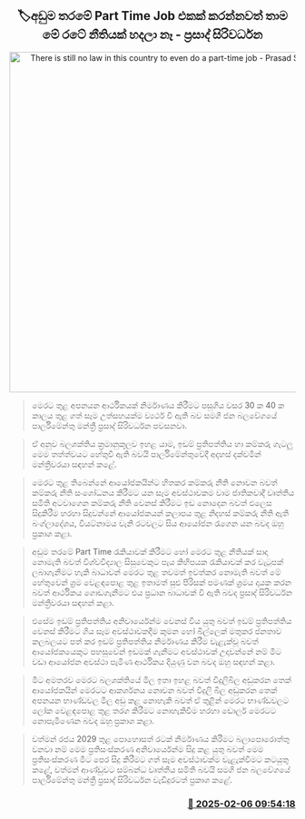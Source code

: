<p align='center'><b><h2 align='center' title='There is still no law in this country to even do a part-time job - Prasad Siriwardena'>🏷අඩුම තරමේ Part Time Job එකක් කරන්නවත් තාම මේ රටේ නීතියක් හදලා නෑ - ප්‍රසාද් සිරිවර්ධන</h2></b></p>
<p align='center'><img src='https://helakuru.sgp1.cdn.digitaloceanspaces.com/esana/images/lib/prasad-siriwardhana-parliment.jpg' width='600' alt='There is still no law in this country to even do a part-time job - Prasad Siriwardena'></p>

> මෙරට තුළ අපනයන ආර්ථිකයක් නිර්මාණය කිරීමට පසුගිය වසර 30 ක 40 ක කාලය තුළ ගත් සෑම උත්සහයක්​ම ව්‍යර්ථ වී ඇති බව සමගි ජන බලවේගයේ පාර්ලිමේන්තු මන්ත්‍රී ප්‍රසාද් සිරිවර්ධන පවසනවා.

> ඒ අනුව බලශක්තිය ක්‍රමානුකූලව ඉහළ යාම, ඉඩම් ප්‍රතිපත්තිය හා කම්කරු ගැටලු මෙම තත්ත්වයට හේතුවී ඇති බවයි පාර්ලිමේන්තුවේදී අදහස් දක්වමින් මන්ත්‍රීවරයා සඳහන් කළේ.

> මෙරට තුළ තිබෙන්නේ ආයෝජකයින්ට හිත​කර කම්කරු නීති නොවන බවත් කම්කරු නීති සංශෝධනය කිරීමට යන සෑම අවස්ථාවකම වාම ජාතිකවාදී වෘත්තීය සමිති අටවාගෙන කම්කරු නීති වෙනස් කිරීමට ඉඩ නොදෙන බවත් එලෙස සිදුකිරීම හරහා සිදුවන්නේ ආයෝජකයන් කලාපය තුළ නිදහස් කම්කරු නීති ඇති බංග්ලාදේශය, වියට්නාමය වැනි රටවලට සිය ආයෝජන රැගෙන යන බවද ඔහු ප්‍රකාශ කළා.

> අඩුම තරමේ Part Time රැකියාවක් කිරීමට හෝ මෙරට තුළ නීතියක් සාදා නොමැති බවත් විශ්වවිද්‍යාල සිසුවෙකුට පැය කිහිපයක රැකියාවක් කර වැටුපක් ලබාගැනීමට හැකි බාධාවන් මෙරට තුළ තවමත් ඉවත්කර නොමැති බවත් මේ හේතුවෙන් ශ්‍රම වෙළඳපොළ තුළ ඉතාමත් සුළු පිරිසක් පමණක් ශ්‍රමය දායක කරන බවත් ආර්ථිකය ගොඩගැනීමට එය ප්‍රධාන බාධාවක් වී ඇති බවද ප්‍රසාද් සිරිවර්ධන මන්ත්‍රීවරයා සඳහන් කළා.

> එසේම ඉඩම් ප්‍රතිපත්තිය අනිවාර්යෙන්ම වෙනස් විය යුතු බවත් ඉඩම් ප්‍රතිපත්තිය වෙනස් කිරීමට ගිය සෑම අවස්ථාවකදීම කුමන හෝ බිල්ලෙක් මතුකර ජනතාව කලබලයට පත් කර ඉඩම් ප්‍රතිපත්තිය නිර්මාණය කිරීම වැළැක්වූ බවත් ආයෝජකයෙකුට පහසුවෙන් ඉඩමක් ගැනීමට අවස්ථාවක් උදාවන්නේ නම් මීට වඩා ආයෝජන අවස්ථා පැමිණ ආර්ථිකය දියුණු වන බවද ඔහු සඳහන් කළා.

> මීට අමතරව මෙරට බලශක්තියේ මිල ඉතා ඉහළ බවත් විදුලිබිල අඩුකරන තෙක් ආයෝජකයින් මෙරටට ආකර්ශනය නොවන බවත් විදුලි බිල අඩුකරන තෙක් අපනයන භාණ්ඩවල මිල අඩු කළ නොහැකි බවත් ඒ තුළින් මෙරට භාණ්ඩවලට ලෝක වෙළඳපොළ තුළ තරග කිරීමට නොහැකිවීම හරහා ඩොලර් මෙරටට නොපැමිණෙන බවද ඔහු ප්‍රකාශ කළා.

> වත්මන් රජය 2029 තුළ පොහොසත් රටක් නිර්මාණය කිරීමට බලාපොරොත්තු වනවා නම් මෙම ප්‍රතිසංස්කරණ අනිවාර්යෙන්ම සිදු කළ යුතු බවත් මෙම ප්‍රතිසංස්කරණ මීට පෙර සිදු කිරීමට ගත් සෑම අ​වස්ථාවක්ම වැළැක්වීමට කටයුතු කළේ, වත්මන් ආණ්ඩුවට සම්බන්ධ වෘත්තීය සමිති බවයි සමගි ජන බලවේගයේ පාර්ලිමේන්තු මන්ත්‍රී ප්‍රසාද් සිරිවර්ධන වැඩිදුරටත් ප්‍රකාශ කළේ.



<h3 align='right'><a href='https://www.helakuru.lk/esana/p/107215/'>📅 2025-02-06 09:54:18</a></h3>
